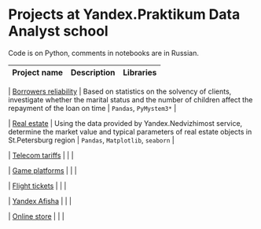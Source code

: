 # Projects at Yandex.Praktikum Data Analyst school
Code is on Python, comments in notebooks are in Russian.

| Project name | Description | Libraries | 
| :--- | :--- | :--- | 

| [Borrowers reliability](https://github.com/mxserg/yandex_praktikum_projects/blob/master/borrowers_reliability/sergeev_borrowers_reliability.ipynb) | Based on statistics on the solvency of clients, investigate whether the marital status and the number of children affect the repayment of the loan on time | `Pandas`, `PyMystem3*` |

| [Real estate](https://github.com/mxserg/yandex_praktikum_projects/blob/master/real_estate_spb/sergeev_real_estate_spb.ipynb) | Using the data provided by Yandex.Nedvizhimost service, determine the market value and typical parameters of real estate objects in St.Petersburg region | `Pandas`, `Matplotlib`, `seaborn` |

| [Telecom tariffs](https://github.com/mxserg/yandex_praktikum_projects/blob/master/telecom_tariffs/sergeev_telecom_tariffs.ipynb) |  |  |

| [Game platforms](https://github.com/mxserg/yandex_praktikum_projects/blob/master/game_platforms/sergeev_game_platforms.ipynb) |  |  |

| [Flight tickets](https://github.com/mxserg/yandex_praktikum_projects/blob/master/flight_tickets/sergeev_flight_tickets.ipynb) |  |  |

| [Yandex Afisha](https://github.com/mxserg/yandex_praktikum_projects/blob/master/yandex_afisha/sergeev_yandex_afisha.ipynb) |  |  |

| [Online store](https://github.com/mxserg/yandex_praktikum_projects/blob/master/online_store/sergeev_online_store.ipynb) |  |  |








